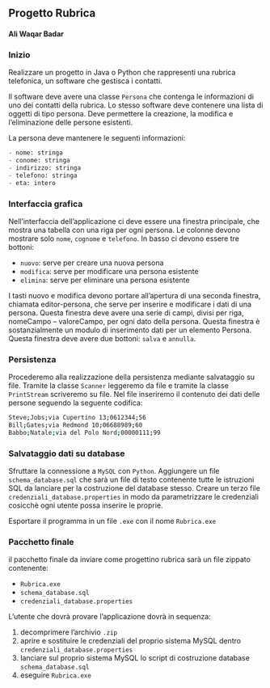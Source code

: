 ## Progetto Rubrica
#### Ali Waqar Badar

### Inizio
Realizzare	un	progetto in Java o Python	che rappresenti	una	rubrica telefonica,	un software	che	gestisca i contatti.

Il	software deve	avere	una	classe	`Persona` che	contenga le	informazioni di	uno	dei	contatti	della	rubrica. Lo stesso software deve contenere	una	lista di	oggetti	di tipo	persona.	Deve	permettere la	creazione, la	modifica e l’eliminazione	delle	persone	esistenti.

La	persona	deve mantenere le seguenti	informazioni:
```zsh 
- nome: stringa
- conome: stringa
- indirizzo: stringa
- telefono: stringa
- eta: intero
```

### Interfaccia grafica
Nell’interfaccia	 dell’applicazione ci	 deve	essere	una	finestra	principale,	che	mostra	una	tabella	con	una	riga	per	ogni	persona.	Le	colonne	devono	mostrare	solo	`nome`,	`cognome`	e	`telefono`.	In	basso	ci	devono	essere	tre	bottoni:
- `nuovo`:	serve	per	creare	una	nuova	persona
- `modifica`:	serve	per	modificare	una	persona	esistente
- `elimina`:	serve	per	eliminare	una	persona	esistente

I tasti	 nuovo	 e	 modifica	 devono	 portare	 all’apertura	 di	 una	 seconda	 finestra,	 chiamata	 editor-persona,	che	serve	per	inserire	e modificare	i	dati	di	una	persona.	Questa	finestra	deve	avere	una	serie	 di	 campi,	 divisi	 per	 riga,	 nomeCampo	– valoreCampo,	 per	 ogni	 dato	 della	 persona. Questa	 finestra	 è	 sostanzialmente	 un	 modulo	 di	 inserimento	 dati	 per	 un	elemento	Persona.	Questa	finestra	deve	avere	due	bottoni:	`salva`	e	`annulla`.	

### Persistenza
Procederemo	 alla	 realizzazione	 della	 persistenza	 mediante	 salvataggio	 su	 file. Tramite	 la	 classe	`Scanner`	leggeremo	da	file	e	tramite	la	classe	`PrintStream`	scriveremo	su	file.	Nel file inseriremo il contenuto dei dati delle persone seguendo la seguente codifica:
```zsh 
Steve;Jobs;via Cupertino 13;0612344;56
Bill;Gates;via Redmond 10;06688989;60
Babbo;Natale;via del Polo Nord;00000111;99
```

### Salvataggio dati su database
Sfruttare la connessione a `MySQL` con `Python`.  Aggiungere  un	file `schema_database.sql` che	sarà	un	file	di	testo	contenente	tutte	le	istruzioni SQL	da	lanciare	per	la	costruzione del	database	stesso. Creare un terzo file `credenziali_database.properties` in modo da parametrizzare le credenziali cosicchè ogni utente possa inserire le proprie.

Esportare il programma in un file `.exe` con il nome `Rubrica.exe`

### Pacchetto finale
il pacchetto finale da inviare come	 progettino rubrica sarà un file zippato contenente:
- `Rubrica.exe`
- `schema_database.sql`
- `credenziali_database.properties`

L’utente	che	dovrà	provare	l’applicazione	dovrà	in	sequenza:
  1. decomprimere	l’archivio `.zip`
  2. aprire	 e sostituire le credenziali del proprio sistema MySQL dentro `credenziali_database.properties`
  3. lanciare	sul	proprio sistema MySQL lo script di costruzione database	`schema_database.sql`
  4. eseguire	`Rubrica.exe`




